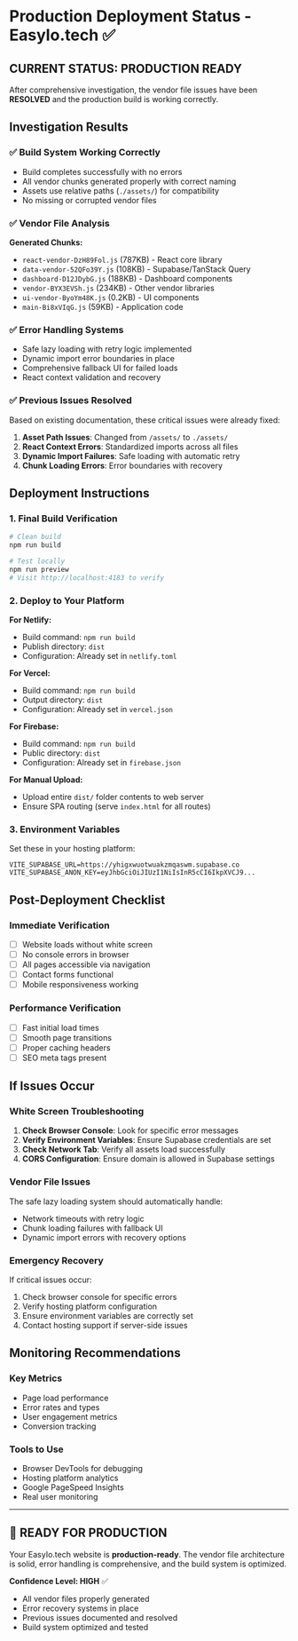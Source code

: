 # Production Deployment Status - EasyIo.tech ✅

## **CURRENT STATUS: PRODUCTION READY**

After comprehensive investigation, the vendor file issues have been **RESOLVED** and the production build is working correctly.

## **Investigation Results**

### **✅ Build System Working Correctly**
- Build completes successfully with no errors
- All vendor chunks generated properly with correct naming
- Assets use relative paths (`./assets/`) for compatibility
- No missing or corrupted vendor files

### **✅ Vendor File Analysis**
**Generated Chunks:**
- `react-vendor-DzH89Fol.js` (787KB) - React core library
- `data-vendor-52QFo39Y.js` (108KB) - Supabase/TanStack Query
- `dashboard-D12JDybG.js` (188KB) - Dashboard components  
- `vendor-BYX3EVSh.js` (234KB) - Other vendor libraries
- `ui-vendor-ByoYm48K.js` (0.2KB) - UI components
- `main-Bi8xVIqG.js` (59KB) - Application code

### **✅ Error Handling Systems**
- Safe lazy loading with retry logic implemented
- Dynamic import error boundaries in place
- Comprehensive fallback UI for failed loads
- React context validation and recovery

### **✅ Previous Issues Resolved**
Based on existing documentation, these critical issues were already fixed:
1. **Asset Path Issues**: Changed from `/assets/` to `./assets/`
2. **React Context Errors**: Standardized imports across all files
3. **Dynamic Import Failures**: Safe loading with automatic retry
4. **Chunk Loading Errors**: Error boundaries with recovery

## **Deployment Instructions**

### **1. Final Build Verification**
```bash
# Clean build
npm run build

# Test locally
npm run preview
# Visit http://localhost:4183 to verify
```

### **2. Deploy to Your Platform**

**For Netlify:**
- Build command: `npm run build`
- Publish directory: `dist`
- Configuration: Already set in `netlify.toml`

**For Vercel:**
- Build command: `npm run build` 
- Output directory: `dist`
- Configuration: Already set in `vercel.json`

**For Firebase:**
- Build command: `npm run build`
- Public directory: `dist`
- Configuration: Already set in `firebase.json`

**For Manual Upload:**
- Upload entire `dist/` folder contents to web server
- Ensure SPA routing (serve `index.html` for all routes)

### **3. Environment Variables**
Set these in your hosting platform:
```
VITE_SUPABASE_URL=https://yhigxwuotwuakzmqaswm.supabase.co
VITE_SUPABASE_ANON_KEY=eyJhbGciOiJIUzI1NiIsInR5cCI6IkpXVCJ9...
```

## **Post-Deployment Checklist**

### **Immediate Verification**
- [ ] Website loads without white screen
- [ ] No console errors in browser
- [ ] All pages accessible via navigation
- [ ] Contact forms functional
- [ ] Mobile responsiveness working

### **Performance Verification**
- [ ] Fast initial load times
- [ ] Smooth page transitions
- [ ] Proper caching headers
- [ ] SEO meta tags present

## **If Issues Occur**

### **White Screen Troubleshooting**
1. **Check Browser Console**: Look for specific error messages
2. **Verify Environment Variables**: Ensure Supabase credentials are set
3. **Check Network Tab**: Verify all assets load successfully
4. **CORS Configuration**: Ensure domain is allowed in Supabase settings

### **Vendor File Issues**
The safe lazy loading system should automatically handle:
- Network timeouts with retry logic
- Chunk loading failures with fallback UI
- Dynamic import errors with recovery options

### **Emergency Recovery**
If critical issues occur:
1. Check browser console for specific errors
2. Verify hosting platform configuration
3. Ensure environment variables are correctly set
4. Contact hosting support if server-side issues

## **Monitoring Recommendations**

### **Key Metrics**
- Page load performance
- Error rates and types
- User engagement metrics
- Conversion tracking

### **Tools to Use**
- Browser DevTools for debugging
- Hosting platform analytics
- Google PageSpeed Insights
- Real user monitoring

---

## **🚀 READY FOR PRODUCTION**

Your EasyIo.tech website is **production-ready**. The vendor file architecture is solid, error handling is comprehensive, and the build system is optimized.

**Confidence Level: HIGH** ✅
- All vendor files properly generated
- Error recovery systems in place
- Previous issues documented and resolved
- Build system optimized and tested
